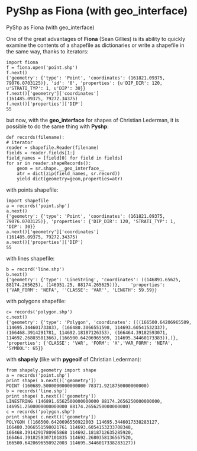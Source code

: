 PyShp as Fiona (with geo_interface)
===================================

PyShp as Fiona (with geo_interface)


One of the great advantages of **Fiona** (Sean Gillies) is its ability to quickly examine the contents of a shapefile as dictionaries or write a shapefile in the same way, thanks to  iterators:

    import fiona   
    f = fiona.open('point.shp')  
    f.next()  
    {'geometry': {'type': 'Point', 'coordinates': (161821.09375, 79076.0703125)}, 'id': '0', 'properties': {u'DIP_DIR': 120, u'STRATI_TYP': 1, u'DIP': 30}}
    f.next()['geometry']['coordinates']  
    (161485.09375, 79272.34375)  
    f.next()['properties']['DIP']  
    55  



but now, with the __geo_interface__ for shapes of Christian Lederman, it is possible to do the same thing with **Pyshp**:

    def records(filename):  
    # iterator  
    reader = shapefile.Reader(filename)  
    fields = reader.fields[1:]  
    field_names = [field[0] for field in fields]  
    for sr in reader.shapeRecords():  
        geom = sr.shape.__geo_interface__  
        atr = dict(zip(field_names, sr.record))  
        yield dict(geometry=geom,properties=atr)    
        
with points shapefile: 

    import shapefile
    a = records('point.shp')
    a.next()
    {'geometry': {'type': 'Point', 'coordinates': (161821.09375, 79076.0703125)}, 'properties': {'DIP_DIR': 120, 'STRATI_TYP': 1, 'DIP': 30}}
    a.next()['geometry']['coordinates']
    (161485.09375, 79272.34375)
    a.next()['properties']['DIP']
    55
    
with lines shapefile: 

    b = record('line.shp')
    b.next()
    {'geometry': {'type': 'LineString', 'coordinates': ((146891.65625, 88174.265625), (146951.25, 88174.265625))},    'properties': {'VAR_FORM': 'NEFA', ''CLASSE': 'VAR'', 'LENGTH': 59.59}}
    
with polygons shapefile:  

     
    c= records('polygon.shp')
    c.next()
    {'geometry': {'type': 'Polygon', 'coordinates': (((166500.64206965509, 114695.34460173383), (166480.3066551598, 114693.60541532337), (166468.3914291781, 114692.18187126353), (166464.39182593071, 114692.26803581366),(166500.64206965509, 114695.34460173383)),)}, 'properties': {'CLASSE': 'VAR', 'FORM': 'X','VAR_FORM': 'NEFA', 'SYMBOL': 65}}
    
with **shapely** (like with **pygeoif** of Christian Lederman):

    from shapely.geometry import shape    
    a = records('point.shp') 
    print shape( a.next()['geometry'])
    POINT (160689.5000000000000000 78371.9218750000000000)
    b = records('line.shp')
    print shape( b.next()['geometry'])
    LINESTRING (146891.6562500000000000 88174.2656250000000000, 146951.2500000000000000 88174.2656250000000000)
    c = records('polygon.shp')
    print shape( c.next()['geometry'])
    POLYGON ((166500.6420696550922003 114695.3446017338283127, 166480.3066551598021761 114693.6054153233708348, 166468.3914291780965868 114692.1818712635285920, 166464.3918259307101835 114692.2680358136567520, 166500.6420696550922003 114695.3446017338283127))
